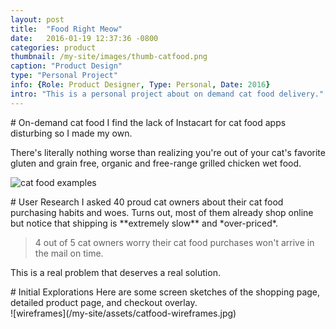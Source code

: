 ```yaml
---
layout: post
title:  "Food Right Meow"
date:   2016-01-19 12:37:36 -0800
categories: product
thumbnail: /my-site/images/thumb-catfood.png
caption: "Product Design"
type: "Personal Project"
info: {Role: Product Designer, Type: Personal, Date: 2016}
intro: "This is a personal project about on demand cat food delivery."
---
```


<div class="full-bleed-white" markdown="1">
<div class="wrapper" markdown="1">
# On-demand cat food
I find the lack of Instacart for cat food apps disturbing so I made my own.

There's literally nothing worse than realizing you're out of your cat's favorite gluten and grain free, organic and free-range grilled chicken wet food.

![cat food examples](/my-site/assets/catfood-collage.jpg)
</div>
</div>

<div class="full-bleed-grey" markdown="1">
<div class="wrapper" markdown="1">
# User Research
I asked 40 proud cat owners about their cat food purchasing habits and woes. Turns out, most of them already shop online but notice that shipping is **extremely slow** and *over-priced*.

>4 out of 5 cat owners worry their cat food purchases won't arrive in the mail on time.

This is a real problem that deserves a real solution.
</div>
</div>

<div class="full-bleed-white" markdown="1">
<div class="wrapper" markdown="1">
# Initial Explorations
Here are some screen sketches of the shopping page, detailed product page, and checkout overlay.
</div>

<div class="midsize-image" markdown="1">
  ![wireframes](/my-site/assets/catfood-wireframes.jpg)
</div>
</div>
